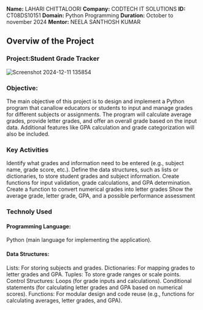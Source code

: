 **Name:** LAHARI CHITTALOORI
**Company:** CODTECH IT SOLUTIONS
**ID:** CT08DS10151
**Domain:** Python Programming
**Duration:** October to november 2024
**Mentor:** NEELA SANTHOSH KUMAR

## Overviw of the Project

### Project:Student Grade Tracker
![Screenshot 2024-12-11 135854](https://github.com/user-attachments/assets/375c679c-d6a8-4dc8-954a-b110dd4299b9)

### Objective:
The main objective of this project is to design and implement a Python program that canallow educators or students to input and manage grades for different subjects or assignments. The program will calculate average grades, provide letter grades, and offer an overall grade based on the input data. Additional features like GPA calculation and grade categorization will also be included.
### Key Activities
Identify what grades and information need to be entered (e.g., subject name, grade score, etc.).
Define the data structures, such as lists or dictionaries, to store student grades and subject information.
Create functions for input validation, grade calculations, and GPA determination.
Create a function to convert numerical grades into letter grades 
Show the average grade, letter grade, GPA, and a possible performance assessment
### Technoly Used
#### Programming Language:
Python (main language for implementing the application).
#### Data Structures:
Lists: For storing subjects and grades.
Dictionaries: For mapping grades to letter grades and GPA.
Tuples: To store grade ranges or scale points.
Control Structures:
Loops (for grade inputs and calculations).
Conditional statements (for calculating letter grades and GPA based on numerical scores).
Functions: For modular design and code reuse (e.g., functions for calculating averages, letter grades, and GPA).

